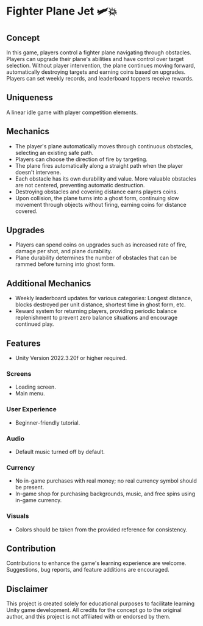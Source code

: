 # Fighter Plane Jet 🛩️💥

## Concept
In this game, players control a fighter plane navigating through obstacles. Players can upgrade their plane's abilities and have control over target selection. Without player intervention, the plane continues moving forward, automatically destroying targets and earning coins based on upgrades. Players can set weekly records, and leaderboard toppers receive rewards.

## Uniqueness
A linear idle game with player competition elements.

## Mechanics
- The player's plane automatically moves through continuous obstacles, selecting an existing safe path.
- Players can choose the direction of fire by targeting.
- The plane fires automatically along a straight path when the player doesn't intervene.
- Each obstacle has its own durability and value. More valuable obstacles are not centered, preventing automatic destruction.
- Destroying obstacles and covering distance earns players coins.
- Upon collision, the plane turns into a ghost form, continuing slow movement through objects without firing, earning coins for distance covered.

## Upgrades
- Players can spend coins on upgrades such as increased rate of fire, damage per shot, and plane durability.
- Plane durability determines the number of obstacles that can be rammed before turning into ghost form.

## Additional Mechanics
- Weekly leaderboard updates for various categories: Longest distance, blocks destroyed per unit distance, shortest time in ghost form, etc.
- Reward system for returning players, providing periodic balance replenishment to prevent zero balance situations and encourage continued play.
  
## Features
- Unity Version 2022.3.20f or higher required.

### Screens
- Loading screen.
- Main menu.

### User Experience
- Beginner-friendly tutorial.

### Audio
- Default music turned off by default.

### Currency
- No in-game purchases with real money; no real currency symbol should be present.
- In-game shop for purchasing backgrounds, music, and free spins using in-game currency.

### Visuals
- Colors should be taken from the provided reference for consistency.

## Contribution
Contributions to enhance the game's learning experience are welcome. Suggestions, bug reports, and feature additions are encouraged.

## Disclaimer
This project is created solely for educational purposes to facilitate learning Unity game development. All credits for the concept go to the original author, and this project is not affiliated with or endorsed by them.
